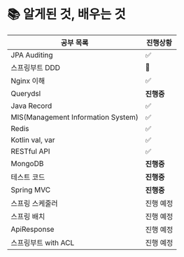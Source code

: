 # 📚 알게된 것, 배우는 것
| 공부 목록                                    | 진행상황    
| ------------------------------------------ | ----------- |
| JPA Auditing                            | ✅ |
| 스프링부트 DDD                          | 🔺 |
| Nginx 이해                      | ✅ |
| Querydsl                      | **진행중** |
| Java Record                     | ✅ |
| MIS(Management Information System)                   | ✅ |
| Redis                  | ✅ |
| Kotlin val, var                  | ✅ |
| RESTful API                    | ✅ |
| MongoDB                   | **진행중** |
| 테스트 코드                  | **진행중** |
| Spring MVC                | **진행중** |
| 스프링 스케줄러                    | 진행 예정 |
| 스프링 배치              | 진행 예정 |
| ApiResponse                    | 진행 예정 |
| 스프링부트 with ACL                      | 진행 예정 |

<!-- ✅, **진행중**, 🔺, 진행 예정 4개로 진행현황 표시 -->